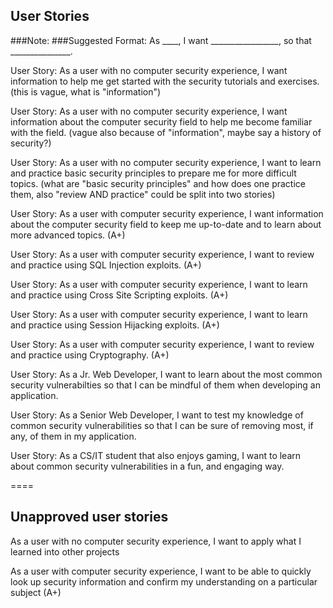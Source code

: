 ## User Stories

###Note:
###Suggested Format: As ____, I want _________________, so that _______________.

User Story: As a user with no computer security experience, I want information to help me get started with the security tutorials and exercises. (this is vague, what is "information")

User Story: As a user with no computer security experience, I want information about the computer security field to help me become familiar with the field. (vague also because of "information", maybe say a history of security?)

User Story: As a user with no computer security experience, I want to learn and practice basic security principles to prepare me for more difficult topics. (what are "basic security principles" and how does one practice them, also "review AND practice" could be split into two stories)

User Story: As a user with computer security experience, I want information about the computer security field to keep me up-to-date and to learn about more advanced topics. (A+)

User Story: As a user with computer security experience, I want to review and practice using SQL Injection exploits. (A+)

User Story: As a user with computer security experience, I want to learn and practice using Cross Site Scripting  exploits. (A+)

User Story: As a user with computer security experience, I want to learn and practice using Session Hijacking exploits. (A+)

User Story: As a user with computer security experience, I want to review and practice using Cryptography. (A+)

User Story: As a Jr. Web Developer, I want to learn about the most common security vulnerabilties so that I can be mindful of them when developing an application.

User Story: As a Senior Web Developer, I want to test my knowledge of common security vulnerabilities so that I can be sure of removing most, if any, of them in my application.

User Story: As a CS/IT student that also enjoys gaming, I want to learn about common security vulnerabilities in a fun, and engaging way.

====
## Unapproved user stories
As a user with no computer security experience, I want to apply what I learned into other projects

As a user with computer security experience, I want to be able to quickly look up security information and confirm my understanding on a particular subject (A+)
